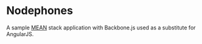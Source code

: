 # Nodephones #

A sample [MEAN](http://blog.mongodb.org/post/49262866911/the-mean-stack-mongodb-expressjs-angularjs-and) stack application with Backbone.js used as a substitute for AngularJS.

